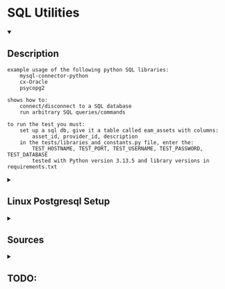 # SQL Utilities


<details open>
<summary><h2>Description</h2></summary>

    example usage of the following python SQL libraries:
        mysql-connector-python
        cx-Oracle
        psycopg2

    shows how to:
        connect/disconnect to a SQL database
        run arbitrary SQL queries/commands

    to run the test you must:
        set up a sql db, give it a table called eam_assets with columns:
            asset_id, provider_id, description
        in the tests/libraries_and_constants.py file, enter the:
            TEST_HOSTNAME, TEST_PORT, TEST_USERNAME, TEST_PASSWORD, TEST_DATABASE
            tested with Python version 3.13.5 and library versions in requirements.txt

</details>

<details>
<summary><h2>Linux Postgresql Setup</h2></summary>
    
    sudo pacman -S postgresql # install postgresql
    sudo systemctl start postgresql
    sudo systemctl status postgresql

    # create example 'admin' superuser w/ password 'password'
    sudo -u postgres psql
        CREATE ROLE admin WITH LOGIN PASSWORD 'password';
        ALTER ROLE admin CREATEDB;
        ALTER ROLE admin WITH SUPERUSER;

    # update config file to require password from databases at localhost
    # by changing "trust" to "md5" in METHOD column
    sudo nano /var/lib/postgresql/17/main/pg_hba.conf

</details>

<details>
<summary><h2>Sources</h2></summary>

    MySQL Connector/Python Docs
    https://github.com/mysql/mysql-connector-python

    Oracle Database Connection in Python
        cx_Oracle lib requires Oracle Client libraries
            download the Basic one
            https://www.oracle.com/database/technologies/instant-client.html
        and add it to your path:
            C:\oracle\instantclient_19_10
        https://cx-oracle.readthedocs.io/en/latest/user_guide/installation.html
    https://www.geeksforgeeks.org/oracle-database-connection-in-python/

    PostgreSQL Connector
    https://pypi.org/project/psycopg2/

</details>


<details>
<summary><h2>TODO:</h2></summary>
	
	create optional argument in select query function to save
	the results to a file, and another argument to read from
	a file if it exists
		this will be helpful in only running long lasting queries once

	create function to run update queries, and test it
		function created, it just needs to be tested and documented

</details>

